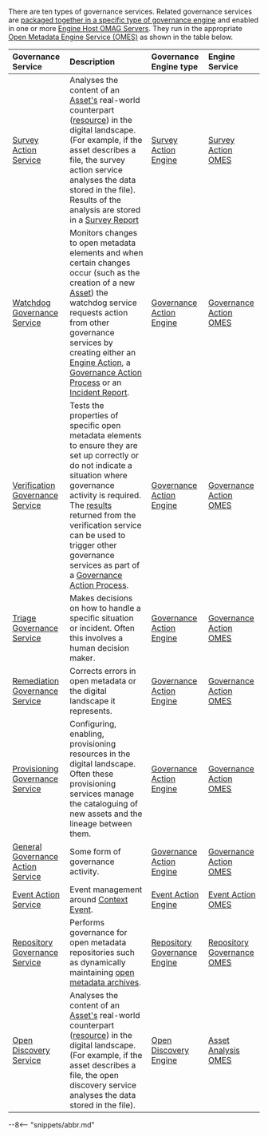 <!-- SPDX-License-Identifier: CC-BY-4.0 -->
<!-- Copyright Contributors to the ODPi Egeria project. -->


There are ten types of governance services.  Related governance services are [packaged together in a specific type of governance engine](/concepts/governance-engine-definition) and enabled in one or more [Engine Host OMAG Servers](/concepts/engine-host).  They run in the appropriate [Open Metadata Engine Service (OMES)](/services/omes) as shown in the table below.

| Governance Service                                                                           | Description                                                                                                                                                                                                                                                                                                                                                                                   | Governance Engine type                                                 | Engine Service                                                              |
|:---------------------------------------------------------------------------------------------|:----------------------------------------------------------------------------------------------------------------------------------------------------------------------------------------------------------------------------------------------------------------------------------------------------------------------------------------------------------------------------------------------|:-----------------------------------------------------------------------|:----------------------------------------------------------------------------| 
| [Survey Action Service](/guides/developer/survey-action-services/overview)                   | Analyses the content of an [Asset's](/concepts/asset) real-world counterpart ([resource](/concepts/resource)) in the digital landscape. (For example, if the asset describes a file, the survey action service analyses the data stored in the file). Results of the analysis are stored in a [Survey Report](/concepts/survey-report)                                                        | [Survey Action Engine](/concepts/survey-action-engine)                 | [Survey Action OMES](/services/omes/survey-action/overview)                 |
| [Watchdog Governance Service](/guides/developer/governance-action-services/overview)         | Monitors changes to open metadata elements and when certain changes occur (such as the creation of a new [Asset](/concepts/asset)) the watchdog service requests action from other governance services by creating either an [Engine Action](/concepts/engine-action), a [Governance Action Process](/concepts/governance-action-process) or an [Incident Report](/concepts/incident-report). | [Governance Action Engine](/concepts/governance-action-engine)         | [Governance Action OMES](/services/omes/governance-action/overview)         |
| [Verification Governance Service](/guides/developer/governance-action-services/overview)     | Tests the properties of specific open metadata elements to ensure they are set up correctly or do not indicate a situation where governance activity is required.  The [results](/concepts/guard) returned from the verification service can be used to trigger other governance services as part of a [Governance Action Process](/concepts/governance-action-process).                      | [Governance Action Engine](/concepts/governance-action-engine)         | [Governance Action OMES](/services/omes/governance-action/overview)         |
| [Triage Governance Service](/guides/developer/governance-action-services/overview)           | Makes decisions on how to handle a specific situation or incident.  Often this involves a human decision maker.                                                                                                                                                                                                                                                                               | [Governance Action Engine](/concepts/governance-action-engine)         | [Governance Action OMES](/services/omes/governance-action/overview)         |
| [Remediation Governance Service](/guides/developer/governance-action-services/overview)      | Corrects errors in open metadata or the digital landscape it represents.                                                                                                                                                                                                                                                                                                                      | [Governance Action Engine](/concepts/governance-action-engine)         | [Governance Action OMES](/services/omes/governance-action/overview)         |
| [Provisioning Governance Service](/guides/developer/governance-action-services/overview)     | Configuring, enabling, provisioning resources in the digital landscape.  Often these provisioning services manage the cataloguing of new assets and the lineage between them.                                                                                                                                                                                                                 | [Governance Action Engine](/concepts/governance-action-engine)         | [Governance Action OMES](/services/omes/governance-action/overview)         |
| [General Governance Action Service](/guides/developer/governance-action-services/overview)   | Some form of governance activity.                                                                                                                                                                                                                                                                                                                                                             | [Governance Action Engine](/concepts/governance-action-engine)         | [Governance Action OMES](/services/omes/governance-action/overview)         |
| [Event Action Service](/guides/developer/event-action-services/overview)                     | Event management around [Context Event](/concepts/context-event).                                                                                                                                                                                                                                                                                                                             | [Event Action Engine](/concepts/event-action-engine)                   | [Event Action OMES](/services/omes/event-action/overview)                   |
| [Repository Governance Service](/guides/developer/repository-governance-services/overview)   | Performs governance for open metadata repositories such as dynamically maintaining [open metadata archives](/concepts/open-metadata-archive).                                                                                                                                                                                                                                                 | [Repository Governance Engine](/concepts/repository-governance-engine) | [Repository Governance OMES](/services/omes/repository-governance/overview) |
| [Open Discovery Service](/guides/developer/open-discovery-services/overview)                 | Analyses the content of an [Asset's](/concepts/asset) real-world counterpart ([resource](/concepts/resource)) in the digital landscape. (For example, if the asset describes a file, the open discovery service analyses the data stored in the file).                                                                                                                                        | [Open Discovery Engine](/concepts/open-discovery-engine)               | [Asset Analysis OMES](/services/omes/asset-analysis/overview)               |


--8<-- "snippets/abbr.md"
